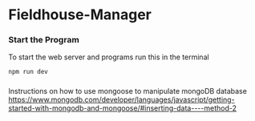 # Fieldhouse-Manager

### Start the Program
To start the web server and programs run this in the terminal
```
npm run dev
```

###
Instructions on how to use mongoose to manipulate mongoDB database
https://www.mongodb.com/developer/languages/javascript/getting-started-with-mongodb-and-mongoose/#inserting-data----method-2
